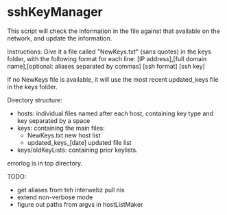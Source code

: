# sshKeyManager
This script will check the information in the file against that available on the network, and update the information.

Instructions:
Give it a file called "NewKeys.txt" (sans quotes) in the keys folder, with the following format for each line:
[IP address],[full domain name],[optional: aliases separated by commas] [ssh format] [ssh key]

If no NewKeys file is available, it will use the most recent updated_keys file in the keys folder.

Directory structure:
* hosts: individual files named after each host, containing key type and key separated by a space
* keys: containing the main files:
  * NewKeys.txt new host list
  * updated_keys_[date] updated file list
* keys/oldKeyLists: containing prior keylists. 

errorlog is in top directory.

TODO:
* get aliases from teh interwebz pull nis
* extend non-verbose mode
* figure out paths from argvs in hostListMaker
